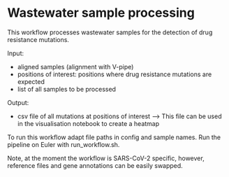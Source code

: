 # Wastewater sample processing

This workflow processes wastewater samples for the detection of drug resistance mutations.

Input:
- aligned samples (alignment with V-pipe)
- positions of interest: positions where drug resistance mutations are expected
- list of all samples to be processed

Output:
- csv file of all mutations at positions of interest
--> This file can be used in the visualisation notebook to create a heatmap

To run this workflow adapt file paths in config and sample names. Run the pipeline on Euler with run_workflow.sh.

Note, at the moment the workflow is SARS-CoV-2 specific, however, reference files and gene annotations can be easily swapped. 
